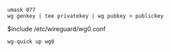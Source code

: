     umask 077
    wg genkey | tee privatekey | wg pubkey > publickey

$include /etc/wireguard/wg0.conf

    wg-quick up wg0

